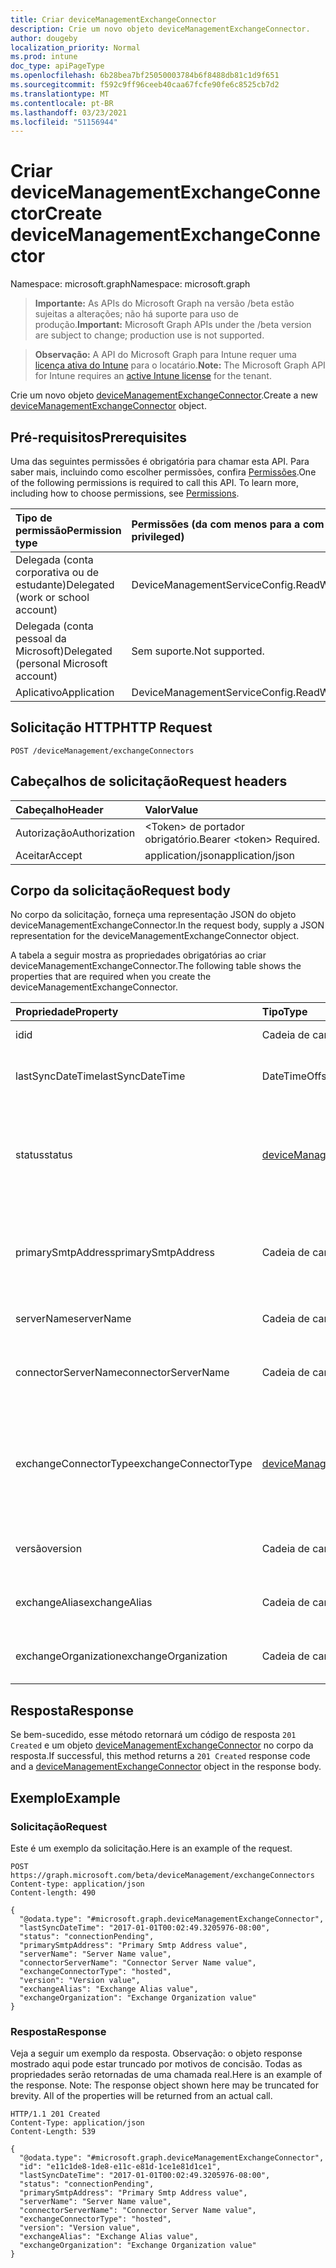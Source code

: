 ```yaml
---
title: Criar deviceManagementExchangeConnector
description: Crie um novo objeto deviceManagementExchangeConnector.
author: dougeby
localization_priority: Normal
ms.prod: intune
doc_type: apiPageType
ms.openlocfilehash: 6b28bea7bf25050003784b6f8488db81c1d9f651
ms.sourcegitcommit: f592c9ff96ceeb40caa67fcfe90fe6c8525cb7d2
ms.translationtype: MT
ms.contentlocale: pt-BR
ms.lasthandoff: 03/23/2021
ms.locfileid: "51156944"
---
```

# <a name="create-devicemanagementexchangeconnector"></a><span data-ttu-id="723f5-103">Criar deviceManagementExchangeConnector</span><span class="sxs-lookup"><span data-stu-id="723f5-103">Create deviceManagementExchangeConnector</span></span>

<span data-ttu-id="723f5-104">Namespace: microsoft.graph</span><span class="sxs-lookup"><span data-stu-id="723f5-104">Namespace: microsoft.graph</span></span>

> <span data-ttu-id="723f5-105">**Importante:** As APIs do Microsoft Graph na versão /beta estão sujeitas a alterações; não há suporte para uso de produção.</span><span class="sxs-lookup"><span data-stu-id="723f5-105">**Important:** Microsoft Graph APIs under the /beta version are subject to change; production use is not supported.</span></span>

> <span data-ttu-id="723f5-106">**Observação:** A API do Microsoft Graph para Intune requer uma [licença ativa do Intune](https://go.microsoft.com/fwlink/?linkid=839381) para o locatário.</span><span class="sxs-lookup"><span data-stu-id="723f5-106">**Note:** The Microsoft Graph API for Intune requires an [active Intune license](https://go.microsoft.com/fwlink/?linkid=839381) for the tenant.</span></span>

<span data-ttu-id="723f5-107">Crie um novo objeto [deviceManagementExchangeConnector](../resources/intune-onboarding-devicemanagementexchangeconnector.md).</span><span class="sxs-lookup"><span data-stu-id="723f5-107">Create a new [deviceManagementExchangeConnector](../resources/intune-onboarding-devicemanagementexchangeconnector.md) object.</span></span>

## <a name="prerequisites"></a><span data-ttu-id="723f5-108">Pré-requisitos</span><span class="sxs-lookup"><span data-stu-id="723f5-108">Prerequisites</span></span>
<span data-ttu-id="723f5-p101">Uma das seguintes permissões é obrigatória para chamar esta API. Para saber mais, incluindo como escolher permissões, confira [Permissões](/graph/permissions-reference).</span><span class="sxs-lookup"><span data-stu-id="723f5-p101">One of the following permissions is required to call this API. To learn more, including how to choose permissions, see [Permissions](/graph/permissions-reference).</span></span>

|<span data-ttu-id="723f5-111">Tipo de permissão</span><span class="sxs-lookup"><span data-stu-id="723f5-111">Permission type</span></span>|<span data-ttu-id="723f5-112">Permissões (da com menos para a com mais privilégios)</span><span class="sxs-lookup"><span data-stu-id="723f5-112">Permissions (from least to most privileged)</span></span>|
|:---|:---|
|<span data-ttu-id="723f5-113">Delegada (conta corporativa ou de estudante)</span><span class="sxs-lookup"><span data-stu-id="723f5-113">Delegated (work or school account)</span></span>|<span data-ttu-id="723f5-114">DeviceManagementServiceConfig.ReadWrite.All</span><span class="sxs-lookup"><span data-stu-id="723f5-114">DeviceManagementServiceConfig.ReadWrite.All</span></span>|
|<span data-ttu-id="723f5-115">Delegada (conta pessoal da Microsoft)</span><span class="sxs-lookup"><span data-stu-id="723f5-115">Delegated (personal Microsoft account)</span></span>|<span data-ttu-id="723f5-116">Sem suporte.</span><span class="sxs-lookup"><span data-stu-id="723f5-116">Not supported.</span></span>|
|<span data-ttu-id="723f5-117">Aplicativo</span><span class="sxs-lookup"><span data-stu-id="723f5-117">Application</span></span>|<span data-ttu-id="723f5-118">DeviceManagementServiceConfig.ReadWrite.All</span><span class="sxs-lookup"><span data-stu-id="723f5-118">DeviceManagementServiceConfig.ReadWrite.All</span></span>|

## <a name="http-request"></a><span data-ttu-id="723f5-119">Solicitação HTTP</span><span class="sxs-lookup"><span data-stu-id="723f5-119">HTTP Request</span></span>
<!-- {
  "blockType": "ignored"
}
-->
``` http
POST /deviceManagement/exchangeConnectors
```

## <a name="request-headers"></a><span data-ttu-id="723f5-120">Cabeçalhos de solicitação</span><span class="sxs-lookup"><span data-stu-id="723f5-120">Request headers</span></span>
|<span data-ttu-id="723f5-121">Cabeçalho</span><span class="sxs-lookup"><span data-stu-id="723f5-121">Header</span></span>|<span data-ttu-id="723f5-122">Valor</span><span class="sxs-lookup"><span data-stu-id="723f5-122">Value</span></span>|
|:---|:---|
|<span data-ttu-id="723f5-123">Autorização</span><span class="sxs-lookup"><span data-stu-id="723f5-123">Authorization</span></span>|<span data-ttu-id="723f5-124">&lt;Token&gt; de portador obrigatório.</span><span class="sxs-lookup"><span data-stu-id="723f5-124">Bearer &lt;token&gt; Required.</span></span>|
|<span data-ttu-id="723f5-125">Aceitar</span><span class="sxs-lookup"><span data-stu-id="723f5-125">Accept</span></span>|<span data-ttu-id="723f5-126">application/json</span><span class="sxs-lookup"><span data-stu-id="723f5-126">application/json</span></span>|

## <a name="request-body"></a><span data-ttu-id="723f5-127">Corpo da solicitação</span><span class="sxs-lookup"><span data-stu-id="723f5-127">Request body</span></span>
<span data-ttu-id="723f5-128">No corpo da solicitação, forneça uma representação JSON do objeto deviceManagementExchangeConnector.</span><span class="sxs-lookup"><span data-stu-id="723f5-128">In the request body, supply a JSON representation for the deviceManagementExchangeConnector object.</span></span>

<span data-ttu-id="723f5-129">A tabela a seguir mostra as propriedades obrigatórias ao criar deviceManagementExchangeConnector.</span><span class="sxs-lookup"><span data-stu-id="723f5-129">The following table shows the properties that are required when you create the deviceManagementExchangeConnector.</span></span>

|<span data-ttu-id="723f5-130">Propriedade</span><span class="sxs-lookup"><span data-stu-id="723f5-130">Property</span></span>|<span data-ttu-id="723f5-131">Tipo</span><span class="sxs-lookup"><span data-stu-id="723f5-131">Type</span></span>|<span data-ttu-id="723f5-132">Descrição</span><span class="sxs-lookup"><span data-stu-id="723f5-132">Description</span></span>|
|:---|:---|:---|
|<span data-ttu-id="723f5-133">id</span><span class="sxs-lookup"><span data-stu-id="723f5-133">id</span></span>|<span data-ttu-id="723f5-134">Cadeia de caracteres</span><span class="sxs-lookup"><span data-stu-id="723f5-134">String</span></span>|<span data-ttu-id="723f5-135">Ainda não documentado</span><span class="sxs-lookup"><span data-stu-id="723f5-135">Not yet documented</span></span>|
|<span data-ttu-id="723f5-136">lastSyncDateTime</span><span class="sxs-lookup"><span data-stu-id="723f5-136">lastSyncDateTime</span></span>|<span data-ttu-id="723f5-137">DateTimeOffset</span><span class="sxs-lookup"><span data-stu-id="723f5-137">DateTimeOffset</span></span>|<span data-ttu-id="723f5-138">Hora da última sincronização do Exchange Connector</span><span class="sxs-lookup"><span data-stu-id="723f5-138">Last sync time for the Exchange Connector</span></span>|
|<span data-ttu-id="723f5-139">status</span><span class="sxs-lookup"><span data-stu-id="723f5-139">status</span></span>|[<span data-ttu-id="723f5-140">deviceManagementExchangeConnectorStatus</span><span class="sxs-lookup"><span data-stu-id="723f5-140">deviceManagementExchangeConnectorStatus</span></span>](../resources/intune-onboarding-devicemanagementexchangeconnectorstatus.md)|<span data-ttu-id="723f5-141">Status do Conector do Exchange.</span><span class="sxs-lookup"><span data-stu-id="723f5-141">Exchange Connector Status.</span></span> <span data-ttu-id="723f5-142">Os valores possíveis são: `none`, `connectionPending`, `connected`, `disconnected`.</span><span class="sxs-lookup"><span data-stu-id="723f5-142">Possible values are: `none`, `connectionPending`, `connected`, `disconnected`.</span></span>|
|<span data-ttu-id="723f5-143">primarySmtpAddress</span><span class="sxs-lookup"><span data-stu-id="723f5-143">primarySmtpAddress</span></span>|<span data-ttu-id="723f5-144">Cadeia de caracteres</span><span class="sxs-lookup"><span data-stu-id="723f5-144">String</span></span>|<span data-ttu-id="723f5-145">Endereço de email usado para configurar o serviço a serviço do Exchange Connector.</span><span class="sxs-lookup"><span data-stu-id="723f5-145">Email address used to configure the Service To Service Exchange Connector.</span></span>|
|<span data-ttu-id="723f5-146">serverName</span><span class="sxs-lookup"><span data-stu-id="723f5-146">serverName</span></span>|<span data-ttu-id="723f5-147">Cadeia de caracteres</span><span class="sxs-lookup"><span data-stu-id="723f5-147">String</span></span>|<span data-ttu-id="723f5-148">O nome do servidor Exchange.</span><span class="sxs-lookup"><span data-stu-id="723f5-148">The name of the Exchange server.</span></span>|
|<span data-ttu-id="723f5-149">connectorServerName</span><span class="sxs-lookup"><span data-stu-id="723f5-149">connectorServerName</span></span>|<span data-ttu-id="723f5-150">Cadeia de caracteres</span><span class="sxs-lookup"><span data-stu-id="723f5-150">String</span></span>|<span data-ttu-id="723f5-151">O nome do servidor que hospeda o Exchange Connector.</span><span class="sxs-lookup"><span data-stu-id="723f5-151">The name of the server hosting the Exchange Connector.</span></span>|
|<span data-ttu-id="723f5-152">exchangeConnectorType</span><span class="sxs-lookup"><span data-stu-id="723f5-152">exchangeConnectorType</span></span>|[<span data-ttu-id="723f5-153">deviceManagementExchangeConnectorType</span><span class="sxs-lookup"><span data-stu-id="723f5-153">deviceManagementExchangeConnectorType</span></span>](../resources/intune-onboarding-devicemanagementexchangeconnectortype.md)|<span data-ttu-id="723f5-154">O tipo de Exchange Connector configurado.</span><span class="sxs-lookup"><span data-stu-id="723f5-154">The type of Exchange Connector Configured.</span></span> <span data-ttu-id="723f5-155">Os valores possíveis são: `onPremises`, `hosted`, `serviceToService`, `dedicated`.</span><span class="sxs-lookup"><span data-stu-id="723f5-155">Possible values are: `onPremises`, `hosted`, `serviceToService`, `dedicated`.</span></span>|
|<span data-ttu-id="723f5-156">versão</span><span class="sxs-lookup"><span data-stu-id="723f5-156">version</span></span>|<span data-ttu-id="723f5-157">Cadeia de caracteres</span><span class="sxs-lookup"><span data-stu-id="723f5-157">String</span></span>|<span data-ttu-id="723f5-158">A versão do ExchangeConnectorAgent</span><span class="sxs-lookup"><span data-stu-id="723f5-158">The version of the ExchangeConnectorAgent</span></span>|
|<span data-ttu-id="723f5-159">exchangeAlias</span><span class="sxs-lookup"><span data-stu-id="723f5-159">exchangeAlias</span></span>|<span data-ttu-id="723f5-160">Cadeia de caracteres</span><span class="sxs-lookup"><span data-stu-id="723f5-160">String</span></span>|<span data-ttu-id="723f5-161">Um alias atribuído a um servidor Exchange</span><span class="sxs-lookup"><span data-stu-id="723f5-161">An alias assigned to the Exchange server</span></span>|
|<span data-ttu-id="723f5-162">exchangeOrganization</span><span class="sxs-lookup"><span data-stu-id="723f5-162">exchangeOrganization</span></span>|<span data-ttu-id="723f5-163">Cadeia de caracteres</span><span class="sxs-lookup"><span data-stu-id="723f5-163">String</span></span>|<span data-ttu-id="723f5-164">Organização do Exchange no servidor Exchange</span><span class="sxs-lookup"><span data-stu-id="723f5-164">Exchange Organization to the Exchange server</span></span>|



## <a name="response"></a><span data-ttu-id="723f5-165">Resposta</span><span class="sxs-lookup"><span data-stu-id="723f5-165">Response</span></span>
<span data-ttu-id="723f5-166">Se bem-sucedido, esse método retornará um código de resposta `201 Created` e um objeto [deviceManagementExchangeConnector](../resources/intune-onboarding-devicemanagementexchangeconnector.md) no corpo da resposta.</span><span class="sxs-lookup"><span data-stu-id="723f5-166">If successful, this method returns a `201 Created` response code and a [deviceManagementExchangeConnector](../resources/intune-onboarding-devicemanagementexchangeconnector.md) object in the response body.</span></span>

## <a name="example"></a><span data-ttu-id="723f5-167">Exemplo</span><span class="sxs-lookup"><span data-stu-id="723f5-167">Example</span></span>

### <a name="request"></a><span data-ttu-id="723f5-168">Solicitação</span><span class="sxs-lookup"><span data-stu-id="723f5-168">Request</span></span>
<span data-ttu-id="723f5-169">Este é um exemplo da solicitação.</span><span class="sxs-lookup"><span data-stu-id="723f5-169">Here is an example of the request.</span></span>
``` http
POST https://graph.microsoft.com/beta/deviceManagement/exchangeConnectors
Content-type: application/json
Content-length: 490

{
  "@odata.type": "#microsoft.graph.deviceManagementExchangeConnector",
  "lastSyncDateTime": "2017-01-01T00:02:49.3205976-08:00",
  "status": "connectionPending",
  "primarySmtpAddress": "Primary Smtp Address value",
  "serverName": "Server Name value",
  "connectorServerName": "Connector Server Name value",
  "exchangeConnectorType": "hosted",
  "version": "Version value",
  "exchangeAlias": "Exchange Alias value",
  "exchangeOrganization": "Exchange Organization value"
}
```

### <a name="response"></a><span data-ttu-id="723f5-170">Resposta</span><span class="sxs-lookup"><span data-stu-id="723f5-170">Response</span></span>
<span data-ttu-id="723f5-p104">Veja a seguir um exemplo da resposta. Observação: o objeto response mostrado aqui pode estar truncado por motivos de concisão. Todas as propriedades serão retornadas de uma chamada real.</span><span class="sxs-lookup"><span data-stu-id="723f5-p104">Here is an example of the response. Note: The response object shown here may be truncated for brevity. All of the properties will be returned from an actual call.</span></span>
``` http
HTTP/1.1 201 Created
Content-Type: application/json
Content-Length: 539

{
  "@odata.type": "#microsoft.graph.deviceManagementExchangeConnector",
  "id": "e11c1de8-1de8-e11c-e81d-1ce1e81d1ce1",
  "lastSyncDateTime": "2017-01-01T00:02:49.3205976-08:00",
  "status": "connectionPending",
  "primarySmtpAddress": "Primary Smtp Address value",
  "serverName": "Server Name value",
  "connectorServerName": "Connector Server Name value",
  "exchangeConnectorType": "hosted",
  "version": "Version value",
  "exchangeAlias": "Exchange Alias value",
  "exchangeOrganization": "Exchange Organization value"
}
```




